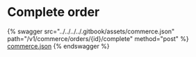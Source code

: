# Complete order

{% swagger src="../../../../.gitbook/assets/commerce.json" path="/v1/commerce/orders/{id}/complete" method="post" %}
[commerce.json](../../../../.gitbook/assets/commerce.json)
{% endswagger %}
